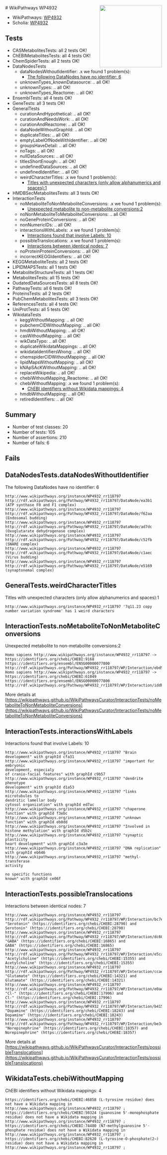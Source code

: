 <img style="float: right; width: 200px" src="https://upload.wikimedia.org/wikipedia/commons/thumb/8/83/Wplogo_with_text_500.png/640px-Wplogo_with_text_500.png" />
# WikiPathways WP4932

* WikiPathways: [WP4932](https://new.wikipathways.org/pathways/WP4932)
* Scholia: [WP4932](https://scholia.toolforge.org/wikipathways/WP4932)
## Tests
* CASMetabolitesTests: all 2 tests OK!
* ChEBIMetabolitesTests: all 4 tests OK!
* ChemSpiderTests: all 2 tests OK!
* DataNodesTests
    * dataNodesWithoutIdentifier: .x we found 1 problem(s):
        * [The following DataNodes have no identifier: 6](#d2d32fa5)
    * unknownTypes_knownDatasource: .. all OK!
    * unknownTypes: .. all OK!
    * unknownTypes_Reactome: .. all OK!
* EnsemblTests: all 4 tests OK!
* GeneTests: all 3 tests OK!
* GeneralTests
    * curationAndHypothetical: .. all OK!
    * curationAndNeedsWork: .. all OK!
    * curationAndReactome: .. all OK!
    * dataNodeWithoutGraphId: .. all OK!
    * duplicateTitles: .. all OK!
    * emptyLabelOfNodeWithIdentifier: .. all OK!
    * groupsHaveDetail: .. all OK!
    * noTags: .. all OK!
    * nullDataSources: .. all OK!
    * titlesShortEnough: .. all OK!
    * undefinedDataSources: .. all OK!
    * undefinedIdentifier: .. all OK!
    * weirdCharacterTitles: .x we found 1 problem(s):
        * [Titles with unexpected characters (only allow alphanumerics and spaces):1](#fda87b3f)
* HMDBSecMetabolitesTests: all 3 tests OK!
* InteractionTests
    * noMetaboliteToNonMetaboliteConversions: .x we found 1 problem(s):
        * [Unexpected metabolite to non-metabolite conversions:2](#a27bf36e)
    * noNonMetaboliteToMetaboliteConversions: .. all OK!
    * noGeneProteinConversions: .. all OK!
    * nonNumericIDs: .. all OK!
    * interactionsWithLabels: .x we found 1 problem(s):
        * [Interactions found that involve Labels: 10](#fe97a8b8)
    * possibleTranslocations: .x we found 1 problem(s):
        * [Interactions between identical nodes: 7](#1c11820c)
    * noProteinProteinConversions: .. all OK!
    * incorrectKEGGIdentifiers: .. all OK!
* KEGGMetaboliteTests: all 2 tests OK!
* LIPIDMAPSTests: all 1 tests OK!
* MetaboliteStructureTests: all 1 tests OK!
* MetabolitesTests: all 15 tests OK!
* OudatedDataSourcesTests: all 8 tests OK!
* PathwayTests: all 6 tests OK!
* ProteinsTests: all 2 tests OK!
* PubChemMetabolitesTests: all 3 tests OK!
* ReferencesTests: all 4 tests OK!
* UniProtTests: all 5 tests OK!
* WikidataTests
    * keggWithoutMapping: .. all OK!
    * pubchemCIDWithoutMapping: .. all OK!
    * hmdbWithoutMapping: .. all OK!
    * casWithoutMapping: .. all OK!
    * wikDataTypo: .. all OK!
    * duplicateWikidataMappings: .. all OK!
    * wikidataIdentifiersWrong: .. all OK!
    * chemspiderCIDWithoutMapping: .. all OK!
    * lipidMapsWithoutMapping: .. all OK!
    * kNApSAcKWithoutMapping: .. all OK!
    * replaceWikipedia: .. all OK!
    * chebiWithoutMapping_Reactome: .. all OK!
    * chebiWithoutMapping: .x we found 1 problem(s):
        * [ChEBI identifiers without Wikidata mappings: 4](#a8d554d0)
    * hmdbWithoutMapping: .. all OK!
    * retiredIdentifiers: .. all OK!


## Summary

* Number of test classes: 20
* Number of tests: 105
* Number of assertions: 210
* Number of fails: 6

## Fails

<a name="d2d32fa5" />

## DataNodesTests.dataNodesWithoutIdentifier

The following DataNodes have no identifier: 6
```
http://www.wikipathways.org/instance/WP4932_rr118797 http://rdf.wikipathways.org/Pathway/WP4932_rr118797/DataNode/ea3b1 (ATP synthase F0 and F1 complex)
http://www.wikipathways.org/instance/WP4932_rr118797 http://rdf.wikipathways.org/Pathway/WP4932_rr118797/DataNode/f62aa (Endosomal budding)
http://www.wikipathways.org/instance/WP4932_rr118797 http://rdf.wikipathways.org/Pathway/WP4932_rr118797/DataNode/ad7dc (Oxoglutarate dehydrogenase complex)
http://www.wikipathways.org/instance/WP4932_rr118797 http://rdf.wikipathways.org/Pathway/WP4932_rr118797/DataNode/c52fb (SNARE complex)
http://www.wikipathways.org/instance/WP4932_rr118797 http://rdf.wikipathways.org/Pathway/WP4932_rr118797/DataNode/c1aec (Virus budding)
http://www.wikipathways.org/instance/WP4932_rr118797 http://rdf.wikipathways.org/Pathway/WP4932_rr118797/DataNode/e5169 (synaptonemal complex)
```

<a name="fda87b3f" />

## GeneralTests.weirdCharacterTitles

Titles with unexpected characters (only allow alphanumerics and spaces):1
```
http://www.wikipathways.org/instance/WP4932_rr118797 '7q11.23 copy number variation syndrome' has 1 weird characters
```

<a name="a27bf36e" />

## InteractionTests.noMetaboliteToNonMetaboliteConversions

Unexpected metabolite to non-metabolite conversions:2
```
Homo sapiens http://www.wikipathways.org/instance/WP4932_rr118797 -> https://identifiers.org/chebi/CHEBI:9168 https://identifiers.org/ensembl/ENSG00000077800 http://rdf.wikipathways.org/Pathway/WP4932_rr118797/WP/Interaction/ebd5c
Homo sapiens http://www.wikipathways.org/instance/WP4932_rr118797 -> https://identifiers.org/chebi/CHEBI:61049 https://identifiers.org/ensembl/ENSG00000077800 http://rdf.wikipathways.org/Pathway/WP4932_rr118797/WP/Interaction/iddb82bf9e
```

More details at [https://wikipathways.github.io/WikiPathwaysCurator/InteractionTests/noMetaboliteToNonMetaboliteConversions](https://wikipathways.github.io/WikiPathwaysCurator/InteractionTests/noMetaboliteToNonMetaboliteConversions)

<a name="fe97a8b8" />

## InteractionTests.interactionsWithLabels

Interactions found that involve Labels: 10
```
http://www.wikipathways.org/instance/WP4932_rr118797 "Brain development" with graphId cfa31
http://www.wikipathways.org/instance/WP4932_rr118797 "important for embryonic 
development, especialy
of cranio-facial features" with graphId c9b57
http://www.wikipathways.org/instance/WP4932_rr118797 "dendrite phenotype
development" with graphId d1a53
http://www.wikipathways.org/instance/WP4932_rr118797 "links microtubules to 
dendritic lamellar body
cytosol organization" with graphId ed7ac
http://www.wikipathways.org/instance/WP4932_rr118797 "chaperone function" with graphId f3ebc
http://www.wikipathways.org/instance/WP4932_rr118797 "unknown 
function" with graphId eb0dd
http://www.wikipathways.org/instance/WP4932_rr118797 "Involved in histone methylation" with graphId d5b2c
http://www.wikipathways.org/instance/WP4932_rr118797 "synaptic plasticity
heart development" with graphId c3a3e
http://www.wikipathways.org/instance/WP4932_rr118797 "DNA replication" with graphId eb646
http://www.wikipathways.org/instance/WP4932_rr118797 "methyl-transferase
activity

no specific functions
known" with graphId ce06f
```

<a name="1c11820c" />

## InteractionTests.possibleTranslocations

Interactions between identical nodes: 7
```
http://www.wikipathways.org/instance/WP4932_rr118797 http://rdf.wikipathways.org/Pathway/WP4932_rr118797/WP/Interaction/bc7e9 "Serotonin" (https://identifiers.org/chebi/CHEBI:28790) and 
Serotonin" (https://identifiers.org/chebi/CHEBI:28790)
http://www.wikipathways.org/instance/WP4932_rr118797 http://rdf.wikipathways.org/Pathway/WP4932_rr118797/WP/Interaction/dc603 "GABA" (https://identifiers.org/chebi/CHEBI:16865) and 
GABA" (https://identifiers.org/chebi/CHEBI:16865)
http://www.wikipathways.org/instance/WP4932_rr118797 http://rdf.wikipathways.org/Pathway/WP4932_rr118797/WP/Interaction/e5ca9 "Acetylcholine" (https://identifiers.org/chebi/CHEBI:15355) and 
Acetylcholine" (https://identifiers.org/chebi/CHEBI:15355)
http://www.wikipathways.org/instance/WP4932_rr118797 http://rdf.wikipathways.org/Pathway/WP4932_rr118797/WP/Interaction/ccae8 "Glutamate" (https://identifiers.org/chebi/CHEBI:14321) and 
Glutamate" (https://identifiers.org/chebi/CHEBI:14321)
http://www.wikipathways.org/instance/WP4932_rr118797 http://rdf.wikipathways.org/Pathway/WP4932_rr118797/WP/Interaction/e0ae1 "Cl-" (https://identifiers.org/chebi/CHEBI:17996) and 
Cl-" (https://identifiers.org/chebi/CHEBI:17996)
http://www.wikipathways.org/instance/WP4932_rr118797 http://rdf.wikipathways.org/Pathway/WP4932_rr118797/WP/Interaction/b415f "Dopamine" (https://identifiers.org/chebi/CHEBI:18243) and 
Dopamine" (https://identifiers.org/chebi/CHEBI:18243)
http://www.wikipathways.org/instance/WP4932_rr118797 http://rdf.wikipathways.org/Pathway/WP4932_rr118797/WP/Interaction/be34d "Norepinephrine" (https://identifiers.org/chebi/CHEBI:18357) and 
Norepinephrine" (https://identifiers.org/chebi/CHEBI:18357)
```

More details at [https://wikipathways.github.io/WikiPathwaysCurator/InteractionTests/possibleTranslocations](https://wikipathways.github.io/WikiPathwaysCurator/InteractionTests/possibleTranslocations)

<a name="a8d554d0" />

## WikidataTests.chebiWithoutMapping

ChEBI identifiers without Wikidata mappings: 4
```
https://identifiers.org/chebi/CHEBI:46858 (L-tyrosine residue) does not have a Wikidata mapping in http://www.wikipathways.org/instance/WP4932_rr118797 ; 
https://identifiers.org/chebi/CHEBI:50324 (guanosine 5'-monophosphate residue) does not have a Wikidata mapping in http://www.wikipathways.org/instance/WP4932_rr118797 ; 
https://identifiers.org/chebi/CHEBI:74480 (N7-methylguanosine 5'-phosphate residue) does not have a Wikidata mapping in http://www.wikipathways.org/instance/WP4932_rr118797 ; 
https://identifiers.org/chebi/CHEBI:82620 (L-tyrosine-O-phosphate(2−) residue) does not have a Wikidata mapping in http://www.wikipathways.org/instance/WP4932_rr118797 ; 
```


